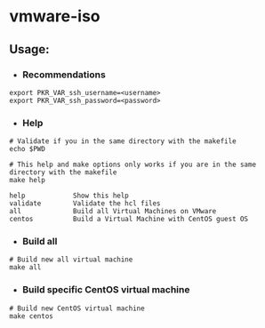 # **vmware-iso**

## **Usage:**

* ### **Recommendations**

```shell
export PKR_VAR_ssh_username=<username>
export PKR_VAR_ssh_password=<password>
```

* ### **Help**

```shell
# Validate if you in the same directory with the makefile
echo $PWD

# This help and make options only works if you are in the same directory with the makefile
make help

help            Show this help
validate        Validate the hcl files
all             Build all Virtual Machines on VMware
centos          Build a Virtual Machine with CentOS guest OS
```

* ### **Build all**

```shell
# Build new all virtual machine
make all
```

* ### **Build specific CentOS virtual machine**

```shell
# Build new CentOS virtual machine
make centos
```
